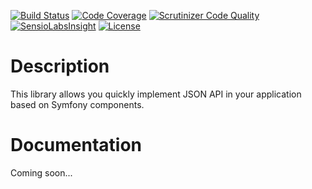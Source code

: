 [![Build Status](https://travis-ci.org/reva2/jsonapi.svg?branch=master)](https://travis-ci.org/reva2/jsonapi)
[![Code Coverage](https://scrutinizer-ci.com/g/reva2/jsonapi/badges/coverage.png?b=master)](https://scrutinizer-ci.com/g/reva2/jsonapi/?branch=master)
[![Scrutinizer Code Quality](https://scrutinizer-ci.com/g/reva2/jsonapi/badges/quality-score.png?b=master)](https://scrutinizer-ci.com/g/reva2/jsonapi/?branch=master)
[![SensioLabsInsight](https://insight.sensiolabs.com/projects/95c62b0e-1802-45bd-8bf1-cc879ce451c1/mini.png)](https://insight.sensiolabs.com/projects/95c62b0e-1802-45bd-8bf1-cc879ce451c1)
[![License](https://img.shields.io/packagist/l/reva2/jsonapi.svg)](https://packagist.org/packages/reva2/jsonapi)

# Description
This library allows you quickly implement JSON API in your application based on Symfony components.

# Documentation
Coming soon...
